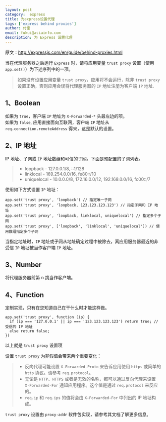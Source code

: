 ```yaml
---
layout: post
category:  express        
title: 为express设置代理
tags: ['express behind proxies']
author: 付奎
email: fukui@asiainfo.com  
description: 为 Express 设置代理  
---
```



原文：<http://expressjs.com/en/guide/behind-proxies.html>  

  
当在代理服务器之后运行 `Express` 时，请将应用变量 `trust proxy` 设置（使用 `app.set()`）为下述序列中的一项。
>如果没有设置应用变量 `trust proxy`，应用将不会运行，除非 `trust proxy` 设置正确，否则应用会误将代理服务器的 `IP` 地址注册为客户端 `IP` 地址.  
 
## 1、Boolean  
如果为 `true`，客户端 `IP` 地址为 `X-Forwarded-*` 头最左边的项。  
如果为 `false`, 应用直接面向互联网，客户端 `IP` 地址从 `req.connection.remoteAddress` 得来，这是默认的设置。

## 2、IP 地址  
IP 地址、子网或 `IP` 地址数组和可信的子网。下面是预配置的子网列表。  
> * loopback - 127.0.0.1/8, ::1/128
> * linklocal - 169.254.0.0/16, fe80::/10
> * uniquelocal - 10.0.0.0/8, 172.16.0.0/12, 192.168.0.0/16, fc00::/7

使用如下方式设置 `IP` 地址： 
 
	app.set('trust proxy', 'loopback') // 指定唯一子网
	app.set('trust proxy', 'loopback, 123.123.123.123') // 指定子网和 IP 地址
	app.set('trust proxy', 'loopback, linklocal, uniquelocal') // 指定多个子网
	app.set('trust proxy', ['loopback', 'linklocal', 'uniquelocal']) // 使用数组指定多个子网
当指定地址时，`IP` 地址或子网从地址确定过程中被除去，离应用服务器最近的非受信 `IP` 地址被当作客户端 `IP` 地址。  
  
## 3、Number
将代理服务器前第 n 跳当作客户端。  

## 4、Function
定制实现，只有在您知道自己在干什么时才能这样做。  

	app.set('trust proxy', function (ip) {
	  if (ip === '127.0.0.1' || ip === '123.123.123.123') return true; // 受信的 IP 地址
	  else return false;
	})
以上就是 `trust proxy` 设置项  

设置 `trust proxy` 为非假值会带来两个重要变化：  
>* 反向代理可能设置 `X-Forwarded-Proto` 来告诉应用使用 `https` 或简单的 `http` 协议。请参考 `req.protocol`。  
>* 无论是 `HTTP`、`HTTPS` 或者是无效的名称，都可以通过反向代理来设置 `X-Forwarded-For` 通知应用程序。这个值是通过 `req.protocol` 来反应的。
>* `req.ip` 和 `req.ips` 的值将会由 `X-Forwarded-For` 中列出的 IP 地址构成。  


`trust proxy` 设置由 `proxy-addr` 软件包实现，请参考其文档了解更多信息。